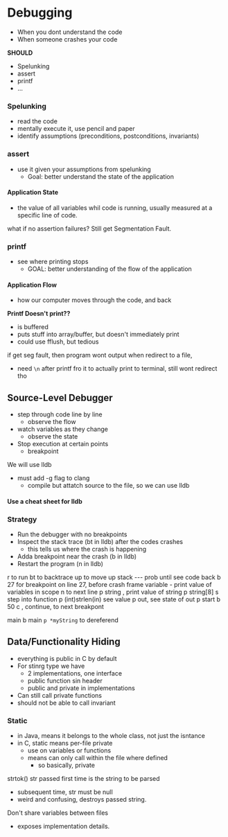# Debugging
- When you dont understand the code
- When someone crashes your code

**SHOULD**
- Spelunking
- assert
- printf
- ...

### Spelunking
- read the code
- mentally execute it, use pencil and paper
- identify assumptions (preconditions, postconditions, invariants)

### assert
- use it given your assumptions from spelunking
	- Goal: better understand the state of the application

#### Application State
- the value of all variables whil code is running, usually measured at a specific line of code.

what if no assertion failures? Still get Segmentation Fault.

### printf
- see where printing stops
	- GOAL: better understanding of the flow of the application

#### Application Flow
- how our computer moves through the code, and back

**Printf Doesn't print??**
- is buffered
- puts stuff into array/buffer, but doesn't immediately print
- could use fflush, but tedious

if get seg fault, then program wont output when redirect to a file, 
- need `\n` after printf fro it to actually print to terminal, still wont redirect tho

## Source-Level Debugger
- step through code line by line
	- observe the flow
- watch variables as they change
	- observe the state
- Stop execution at certain points
	- breakpoint

We will use lldb
- must add -g flag to clang
	- compile but attatch source to the file, so we can use lldb

#### Use a cheat sheet for lldb

### Strategy
- Run the debugger with no breakpoints
- Inspect the stack trace (bt in lldb) after the codes crashes
	- this tells us where the crash is happening
- Adda breakpoint near the crash (b in lldb)
- Restart the program (n in lldb)

r to run
bt to backtrace
up to move up stack --- prob until see code back
b 27 for breakpoint on line 27, before crash
frame variable - print value of variables in scope
n to next line
p string , print value of string
p string[8]
s step into function
p (int)strlen(in) see value
p out, see state of out
p start
b 50
c , continue, to next breakpont


main
b main
`p *myString` to dereferend

## Data/Functionality Hiding
- everything is public in C by default
- For stinrg type we have
	- 2 implementations, one interface
	- public function sin header
	- public and private in implementations
- Can still call private functions
- should not be able to call invariant

### Static
- in Java, means it belongs to the whole class, not just the isntance
- in C, static means per-file private
	- use on variables or functions
	- means can only call within the file where defined
		- so basically, private

strtok() str passed first time is the string to be parsed
- subsequent time, str must be null
- weird and confusing, destroys passed string.

Don't share variables between files
- exposes implementation details.

